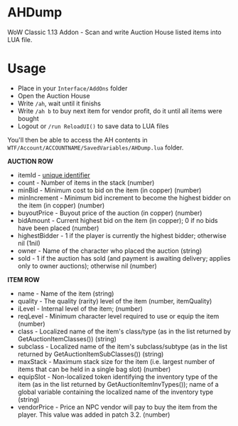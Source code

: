 # AHDump
WoW Classic 1.13 Addon - Scan and write Auction House listed items into LUA file.

# Usage
* Place in your `Interface/AddOns` folder
* Open the Auction House
* Write `/ah`, wait until it finishs
* Write `/ah b` to buy next item for vendor profit, do it until all items were bought
* Logout or `/run ReloadUI()` to save data to LUA files

You'll then be able to access the AH contents in `WTF/Account/ACCOUNTNAME/SavedVariables/AHDump.lua` folder.

**AUCTION ROW**
 * itemId - [unique identifier](https://wowwiki.fandom.com/wiki/ItemString)
 * count - Number of items in the stack (number)
 * minBid - Minimum cost to bid on the item (in copper) (number)
 * minIncrement - Minimum bid increment to become the highest bidder on the item (in copper) (number)
 * buyoutPrice - Buyout price of the auction (in copper) (number)
 * bidAmount - Current highest bid on the item (in copper); 0 if no bids have been placed (number)
 * highestBidder - 1 if the player is currently the highest bidder; otherwise nil (1nil)
 * owner - Name of the character who placed the auction (string)
 * sold - 1 if the auction has sold (and payment is awaiting delivery; applies only to owner auctions); otherwise nil (number)

**ITEM ROW**
 * name - Name of the item (string)
 * quality - The quality (rarity) level of the item (number, itemQuality)
 * iLevel - Internal level of the item; (number)
 * reqLevel - Minimum character level required to use or equip the item (number)
 * class - Localized name of the item's class/type (as in the list returned by GetAuctionItemClasses()) (string)
 * subclass - Localized name of the item's subclass/subtype (as in the list returned by GetAuctionItemSubClasses()) (string)
 * maxStack - Maximum stack size for the item (i.e. largest number of items that can be held in a single bag slot) (number)
 * equipSlot - Non-localized token identifying the inventory type of the item (as in the list returned by GetAuctionItemInvTypes()); name of a global variable containing the localized name of the inventory type (string)
 * vendorPrice - Price an NPC vendor will pay to buy the item from the player. This value was added in patch 3.2. (number)
 
